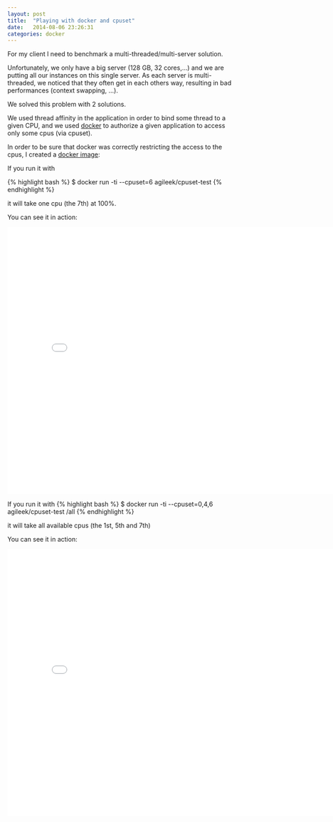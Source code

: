 ```yaml
---
layout: post
title:  "Playing with docker and cpuset"
date:   2014-08-06 23:26:31
categories: docker
---
```


For my client I need to benchmark a multi-threaded/multi-server solution.

Unfortunately, we only have a big server (128 GB, 32 cores,...) and we are putting all our instances on this single server.
As each server is multi-threaded, we noticed that they often get in each others way, resulting in bad performances (context swapping, ...).

We solved this problem with 2 solutions.

We used thread affinity in the application in order to bind some thread to a given CPU, and we used [docker][docker] to authorize a given application to access only some cpus (via cpuset).

In order to be sure that docker was correctly restricting the access to the cpus, I created a [docker image][docker-image]: 

If you run it with 

{% highlight bash %}
$ docker run -ti --cpuset=6 agileek/cpuset-test
{% endhighlight %}

it will take one cpu (the 7th) at 100%.

You can see it in action: 

<iframe width="800" height="600" src="//www.youtube.com/embed/1BMKK812y5A" frameborder="0" allowfullscreen></iframe>


If you run it with 
{% highlight bash %}
$ docker run -ti --cpuset=0,4,6 agileek/cpuset-test /all
{% endhighlight %}

it will take all available cpus (the 1st, 5th and 7th)

You can see it in action: 

<iframe width="800" height="600" src="//www.youtube.com/embed/ITcyeL8V35I" frameborder="0" allowfullscreen></iframe>

[docker]:    https://www.docker.com/
[docker-image]: https://registry.hub.docker.com/u/agileek/cpuset-test/
